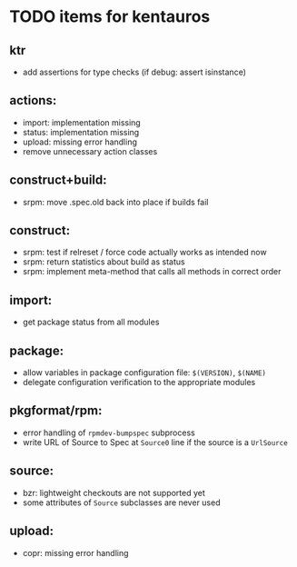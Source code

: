 # TODO items for kentauros

## ktr

- add assertions for type checks (if debug: assert isinstance)


## actions:

- import: implementation missing
- status: implementation missing
- upload: missing error handling
- remove unnecessary action classes


## construct+build:

- srpm: move .spec.old back into place if builds fail


## construct:

- srpm: test if relreset / force code actually works as intended now
- srpm: return statistics about build as status
- srpm: implement meta-method that calls all methods in correct order


## import:

- get package status from all modules


## package:

- allow variables in package configuration file: `$(VERSION)`, `$(NAME)`
- delegate configuration verification to the appropriate modules


## pkgformat/rpm:

- error handling of `rpmdev-bumpspec` subprocess
- write URL of Source to Spec at `Source0` line if the source is a `UrlSource`


## source:

- bzr: lightweight checkouts are not supported yet
- some attributes of `Source` subclasses are never used


## upload:

- copr: missing error handling

